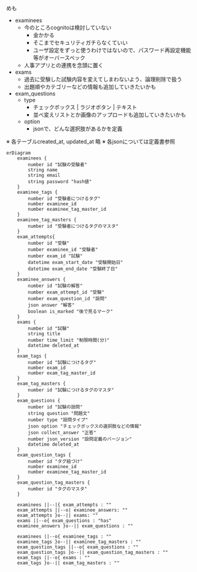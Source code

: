 
めも
- examinees
  - 今のところcognitoは検討していない
    - 金かかる
    - そこまでセキュリティガチらなくていい
    - ユーザ設定をずっと使うわけではないので、パスワード再設定機能等がオーバースペック
  - 人事アプリとの連携を念頭に置く
- exams
  - 過去に受験した試験内容を変えてしまわないよう、論理削除で扱う
  - 出題順やカテゴリーなどの情報も追加していきたいかも
- exam_questions
  - type
    - チェックボックス | ラジオボタン | テキスト
    - 並べ変えリストとか画像のアップロードも追加していきたいかも
  - option
    - jsonで、どんな選択肢があるかを定義

※ 各テーブルcreated_at, updated_at 略
※ 各jsonについては定義書参照


```mermaid
erDiagram
	examinees {
		number id "試験の受験者"
		string name
		string email
		string password "hash値"
	}
	examinee_tags {
		number id "受験者につけるタグ"
		number examinee_id
		number examinee_tag_master_id
	}
	examinee_tag_masters {
		number id "受験者につけるタグのマスタ"
	}
	exam_attempts{
		number id "受験"
		number examinee_id "受験者"
		number exam_id "試験"
		datetime exam_start_date "受験開始日"
		datetime exam_end_date "受験終了日"
	}
	examinee_answers {
		number id "試験の解答"
		number exam_attempt_id "受験"
		number exam_question_id "設問"
		json answer "解答"
		boolean is_marked "後で見るマーク"
	}
	exams {
		number id "試験"
		string title
		number time_limit "制限時間(分)"
		datetime deleted_at
	}
	exam_tags {
		number id "試験につけるタグ"
		number exam_id
		number exam_tag_master_id
	}
	exam_tag_masters {
		number id "試験につけるタグのマスタ"
	}
	exam_questions {
		number id "試験の設問"
		string question "問題文"
		number type "設問タイプ"
		json option "チェックボックスの選択肢などの情報"
		json collect_answer "正答"
		number json_version "設問定義のバージョン"
		datetime deleted_at
	}
	exam_question_tags {
		number id "タグ紐づけ"
		number examinee_id
		number examinee_tag_master_id
	}
	exam_question_tag_masters {
		number id "タグのマスタ"
	}

	examinees ||--|{ exam_attempts : ""
	exam_attempts ||--o| examinee_answers: ""
	exam_attempts }o--|| exams: ""
	exams ||--o{ exam_questions : "has"
	examinee_answers }o--|| exam_questions : ""

	examinees ||--o{ examinee_tags : ""
	examinee_tags }o--|| examinee_tag_masters : ""
	exam_question_tags ||--o{ exam_questions : ""
	exam_question_tags }o--|| exam_question_tag_masters : ""
	exam_tags ||--o{ exams : ""
	exam_tags }o--|| exam_tag_masters : ""
	
	

```